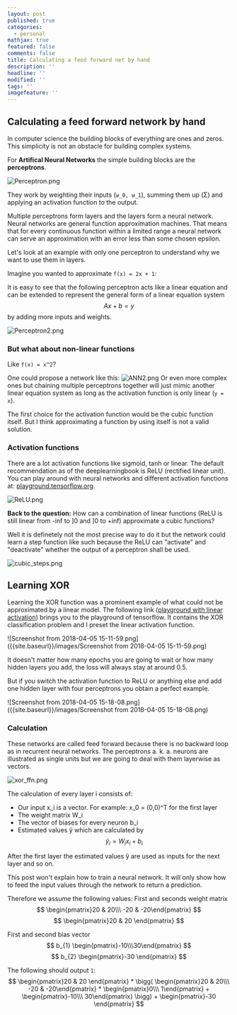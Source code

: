 ```yaml
---
layout: post
published: true
categories:
  - personal
mathjax: true
featured: false
comments: false
title: Calculating a feed forward net by hand
description: ''
headline: ''
modified: ''
tags: ''
imagefeature: ''
---
```

## Calculating a feed forward network by hand

In computer science the building blocks of everything are ones and zeros. This simplicity is not an obstacle for building complex systems.

For **Artifical Neural Networks** the simple building blocks are the **perceptrons**.

![Perceptron.png]({{site.baseurl}}/images/Perceptron.png)

They work by weighting their inputs (`w_0, w_1`), summing them up (Σ) and applying an activation function to the output.

Multiple perceptrons form layers and the layers form a neural network. Neural networks are general function approximation machines. That means that for every continuous function within a limited range a neural network can serve an approximation with an error less than some chosen epsilon.

Let's look at an example with only one perceptron to understand why we want to use them in layers.

Imagine you wanted to approximate 
`f(x) = 2x + 1`:

It is easy to see that the following perceptron acts like a linear equation and can be extended to represent the general form of a linear equation system $$ Ax + b = y $$ by adding more inputs and weights.

![Perceptron2.png]({{site.baseurl}}/images/Perceptron2.png)

### But what about non-linear functions

Like `f(x) = x^2`?

One could propose a network like this:
![ANN2.png]({{site.baseurl}}/images/ANN2.png)
Or even more complex ones but chaining multiple perceptrons together will just mimic another linear equation system as long as the activation function is only linear (`y = x`).

The first choice for the activation function would be the cubic function itself. But I think approximating a function by using itself is not a valid solution.

### Activation functions

There are a lot activation functions like sigmoid, tanh or linear. The default recommendation as of the deeplearningbook is ReLU (rectified linear unit). You can play around with neural networks and different activation functions at: [playground.tensorflow.org](playground.tensorflow.org).

![ReLU.png]({{site.baseurl}}/images/ReLU.png)

**Back to the question:** How can a combination of linear functions (ReLU is still linear from -inf to ]0 and ]0 to +inf) approximate a cubic functions?

Well it is definetely not the most precise way to do it but the network could learn a step function like such because the ReLU can "activate" and "deactivate" whether the output of a perceptron shall be used.

![cubic_steps.png]({{site.baseurl}}/images/cubic_steps.png)

## Learning XOR

Learning the XOR function was a prominent example of what could not be approximated by a linear model. 
The following link ([playground with linear activation](https://playground.tensorflow.org/#activation=relu&regularization=L2&batchSize=10&dataset=spiral&regDataset=reg-gauss&learningRate=0.03&regularizationRate=0.01&noise=0&networkShape=8,6,8,8,6,2&seed=0.45009&showTestData=false&discretize=false&percTrainData=50&x=true&y=true&xTimesY=true&xSquared=true&ySquared=true&cosX=false&sinX=true&cosY=false&sinY=true&collectStats=false&problem=classification&initZero=false&hideText=false)) brings you to the playground of tensorflow. It contains the XOR classification problem and I preset the linear activation function.

![Screenshot from 2018-04-05 15-11-59.png]({{site.baseurl}}/images/Screenshot from 2018-04-05 15-11-59.png)


It doesn't matter how many epochs you are going to wait or how many hidden layers you add, the loss will always stay at around 0.5.

But if you switch the activation function to ReLU or anything else and add one hidden layer with four perceptrons you obtain a perfect example.

![Screenshot from 2018-04-05 15-18-08.png]({{site.baseurl}}/images/Screenshot from 2018-04-05 15-18-08.png)

### Calculation

These networks are called feed forward because there is no backward loop as in recurrent neural networks. The perceptrons a. k. a. neurons are illustrated as single units but we are going to deal with them layerwise as vectors.

![xor_ffn.png]({{site.baseurl}}/images/xor_ffn.png)

The calculation of every layer i consists of:
- Our input x_i is a vector. For example: x_0 = (0,0)^T for the first layer
- The weight matrix W_i
- The vector of biases for every neuron b_i
- Estimated values ŷ which are calculated by $$ŷ_i = W_i x_i + b_i$$

After the first layer the estimated values ŷ are used as inputs for the next layer and so on.

This post won't explain how to train a neural network. It will only show how to feed the input values through the network to return a prediction.

Therefore we assume the following values:
First and seconds weight matrix 
$$ \begin{pmatrix}20 & 20\\\ -20 & -20\end{pmatrix} $$
$$ \begin{pmatrix}20 & 20 \end{pmatrix} $$

First and second bias vector
$$ b_{1} \begin{pmatrix}-10\\\30\end{pmatrix} $$
$$ b_{2} \begin{pmatrix}-30 \end{pmatrix} $$

The following should output `1`:
$$ \begin{pmatrix}20 & 20 \end{pmatrix} * \bigg( \begin{pmatrix}20 & 20\\\ -20 & -20\end{pmatrix} * \begin{pmatrix}0\\\ 1\end{pmatrix} + \begin{pmatrix}-10\\\ 30\end{pmatrix} \bigg) + \begin{pmatrix}-30 \end{pmatrix} $$





























